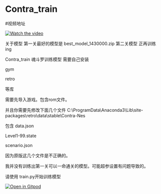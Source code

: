 # Contra_train
#视频地址

[![Watch the video](https://i1.hdslb.com/bfs/archive/575686852210ead66e4ae41bc2a420526c7e4125.jpg@320w_200h_1c_!web-space-index-myvideo.avif
)](https://www.bilibili.com/video/BV1JA41127yF/?share_source=copy_web&vd_source=ffb7da622ce658d7366a91f7aeff01b2)

关于模型
第一关最好的模型是  best_model_1430000.zip
第二关模型 正再训练ing

Contra_train
魂斗罗训练模型
需要自己安装

gym 

retro

等库

需要先导入游戏。包含rom文件。

并且你需要先修改下面几个文件
C:\ProgramData\Anaconda3\Lib\site-packages\retro\data\stable\Contra-Nes

包含
data.json

Level1-99.state

scenario.json

因为原版这几个文件是不正确的。

我并没有训练出第一关可以一命通关的模型。可能超参设置有问题导致的。

请使用 train.py开始训练模型

[![Open in Gitpod](https://gitpod.io/button/open-in-gitpod.svg)](https://gitpod.io/#https://github.com/shuishen49/Contra_train/blob/main/train.py)
